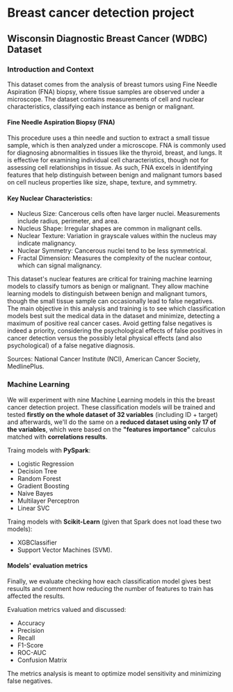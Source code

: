 # Breast cancer detection project

## Wisconsin Diagnostic Breast Cancer (WDBC) Dataset

### Introduction and Context

This dataset comes from the analysis of breast tumors using Fine Needle Aspiration (FNA) biopsy, where tissue samples are observed under a microscope. The dataset contains measurements of cell and nuclear characteristics, classifying each instance as benign or malignant.

#### Fine Needle Aspiration Biopsy (FNA)
This procedure uses a thin needle and suction to extract a small tissue sample, which is then analyzed under a microscope. FNA is commonly used for diagnosing abnormalities in tissues like the thyroid, breast, and lungs. It is effective for examining individual cell characteristics, though not for assessing cell relationships in tissue. As such, FNA excels in identifying features that help distinguish between benign and malignant tumors based on cell nucleus properties like size, shape, texture, and symmetry.

#### Key Nuclear Characteristics:

* Nucleus Size: Cancerous cells often have larger nuclei. Measurements include radius, perimeter, and area.
* Nucleus Shape: Irregular shapes are common in malignant cells.
* Nuclear Texture: Variation in grayscale values within the nucleus may indicate malignancy.
* Nuclear Symmetry: Cancerous nuclei tend to be less symmetrical.
* Fractal Dimension: Measures the complexity of the nuclear contour, which can signal malignancy.

This dataset's nuclear features are critical for training machine learning models to classify tumors as benign or malignant. They allow machine learning models to distinguish between benign and malignant tumors, though the small tissue sample can occasionally lead to false negatives. The main objective in this analysis and training is to see which classification models best suit the medical data in the dataset and minimize, detecting a maximum of positive real cancer cases. Avoid getting false negatives is indeed a priority, considering the psychological effects of false positives in cancer detection versus the possibly letal physical effects (and also psychological) of a false negative diagnosis.

Sources: National Cancer Institute (NCI), American Cancer Society, MedlinePlus.

### Machine Learning 

We will experiment with nine Machine Learning models in this the breast cancer detection project. These classification models will be trained and tested **firstly on the whole dataset of 32 variables** (including ID + target) and afterwards, we'll do the same on a **reduced dataset using only 17 of the variables**, which were based on the **"features importance"** calculus matched with **correlations results**. 

Traing models with **PySpark**:

* Logistic Regression
* Decision Tree
* Random Forest
* Gradient Boosting
* Naive Bayes
* Multilayer Perceptron
* Linear SVC

Traing models with **Scikit-Learn** (given that Spark does not load these two models):

* XGBClassifier
* Support Vector Machines (SVM). 

#### Models' evaluation metrics

Finally, we evaluate checking how each classification model gives best resuults and comment how reducing the number of features to train has affected the results.

Evaluation metrics valued and discussed:

* Accuracy
* Precision
* Recall
* F1-Score
* ROC-AUC
* Confusion Matrix

The metrics analysis is meant to optimize model sensitivity and minimizing false negatives.
